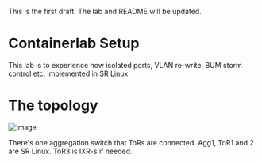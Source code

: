This is the first draft. The lab and README will be updated.

# Containerlab Setup

This lab is to experience how isolated ports, VLAN re-write, BUM storm control etc. implemented in SR Linux.

# The topology

![image](https://github.com/aaakpinar/clab-pvlan/assets/17744051/f46b1a62-6b95-47f2-8e99-262b8cdeef69)

There's one aggregation switch that ToRs are connected. Agg1, ToR1 and 2 are SR Linux. ToR3 is IXR-s if needed.


